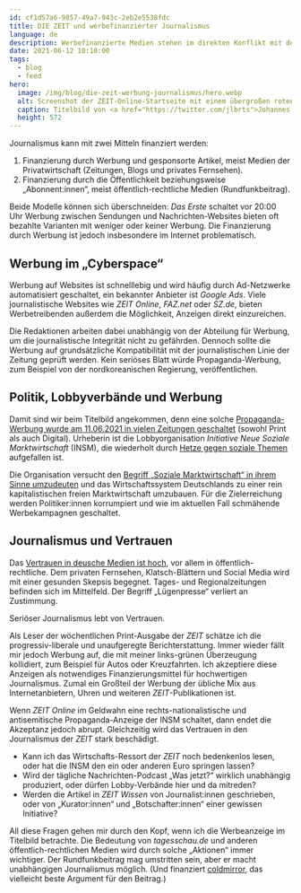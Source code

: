 ```yaml
---
id: cf1d57a6-9857-49a7-943c-2eb2e5538fdc
title: DIE ZEIT und werbefinanzierter Journalismus
language: de
description: Werbefinanzierte Medien stehen im direkten Konflikt mit dem notwendigen Vertrauen in seriösen Journalismus.
date: 2021-06-12 10:10:00
tags:
  - blog
  - feed
hero:
  image: /img/blog/die-zeit-werbung-journalismus/hero.webp
  alt: Screenshot der ZEIT-Online-Startseite mit einem übergroßen roten Werbebanner der Organisation Initiative Neue Soziale Marktwirtschaft (INSM) „Annalena und die 10 Verbote“.
  caption: Titelbild von <a href="https://twitter.com/jlbrts">Johannes Lamberts</a> auf <a href="https://twitter.com/jlbrts/status/1403287953649061888">Twitter</a>.
  height: 572
---
```


Journalismus kann mit zwei Mitteln finanziert werden:

1. Finanzierung durch Werbung und gesponsorte Artikel, meist Medien der Privatwirtschaft (Zeitungen, Blogs und privates Fernsehen).
2. Finanzierung durch die Öffentlichkeit beziehungsweise „Abonnent:innen“, meist öffentlich-rechtliche Medien (Rundfunkbeitrag).

Beide Modelle können sich überschneiden: _Das Erste_ schaltet vor 20:00 Uhr Werbung zwischen Sendungen und Nachrichten-Websites bieten oft bezahlte Varianten mit weniger oder keiner Werbung. Die Finanzierung durch Werbung ist jedoch insbesondere im Internet problematisch.

## Werbung im „Cyberspace“

Werbung auf Websites ist schnelllebig und wird häufig durch Ad-Netzwerke automatisiert geschaltet, ein bekannter Anbieter ist _Google Ads_. Viele journalistische Websites wie _ZEIT Online_, _FAZ.net_ oder _SZ.de_, bieten Werbetreibenden außerdem die Möglichkeit, Anzeigen direkt einzureichen.

Die Redaktionen arbeiten dabei unabhängig von der Abteilung für Werbung, um die journalistische Integrität nicht zu gefährden. Dennoch sollte die Werbung auf grundsätzliche Kompatibilität mit der journalistischen Linie der Zeitung geprüft werden. Kein seriöses Blatt würde Propaganda-Werbung, zum Beispiel von der nordkoreanischen Regierung, veröffentlichen.

## Politik, Lobbyverbände und Werbung

Damit sind wir beim Titelbild angekommen, denn eine solche [Propaganda-Werbung wurde am 11.06.2021 in vielen Zeitungen geschaltet](https://de.wikipedia.org/wiki/Initiative_Neue_Soziale_Marktwirtschaft#Eingriff_in_den_Bundestagswahlkampf_2021) (sowohl Print als auch Digital). Urheberin ist die Lobbyorganisation _Initiative Neue Soziale Marktwirtschaft_ (INSM), die wiederholt durch [Hetze gegen soziale Themen](https://de.wikipedia.org/wiki/Initiative_Neue_Soziale_Marktwirtschaft#%C3%96ffentlichkeitskampagnen_und_deren_Kontroversen) aufgefallen ist.

Die Organisation versucht den [Begriff „Soziale Marktwirtschaft“ in ihrem Sinne umzudeuten](https://de.wikipedia.org/wiki/Initiative_Neue_Soziale_Marktwirtschaft#Allgemeine_Rezeption_und_Kritik) und das Wirtschaftssystem Deutschlands zu einer rein kapitalistischen freien Marktwirtschaft umzubauen. Für die Zielerreichung werden Politiker:innen korrumpiert und wie im aktuellen Fall schmähende Werbekampagnen geschaltet.

## Journalismus und Vertrauen

Das [Vertrauen in deusche Medien ist hoch](https://medienvertrauen.uni-mainz.de/forschungsergebnisse-der-welle-2020-3/), vor allem in öffentlich-rechtliche. Dem privaten Fernsehen, Klatsch-Blättern und Social Media wird mit einer gesunden Skepsis begegnet. Tages- und Regionalzeitungen befinden sich im Mittelfeld. Der Begriff „Lügenpresse“ verliert an Zustimmung.

Seriöser Journalismus lebt von Vertrauen.

Als Leser der wöchentlichen Print-Ausgabe der _ZEIT_ schätze ich die progressiv-liberale und unaufgeregte Berichterstattung. Immer wieder fällt mir jedoch Werbung auf, die mit meiner links-grünen Überzeugung kollidiert, zum Beispiel für Autos oder Kreuzfahrten. Ich akzeptiere diese Anzeigen als notwendiges Finanzierungsmittel für hochwertigen Journalismus. Zumal ein Großteil der Werbung der übliche Mix aus Internetanbietern, Uhren und weiteren _ZEIT_-Publikationen ist.

Wenn _ZEIT Online_ im Geldwahn eine rechts-nationalistische und antisemitische Propaganda-Anzeige der INSM schaltet, dann endet die Akzeptanz jedoch abrupt. Gleichzeitig wird das Vertrauen in den Journalismus der _ZEIT_ stark beschädigt.

* Kann ich das Wirtschafts-Ressort der _ZEIT_ noch bedenkenlos lesen, oder hat die INSM den ein oder anderen Euro springen lassen?
* Wird der tägliche Nachrichten-Podcast „Was jetzt?“ wirklich unabhängig produziert, oder dürfen Lobby-Verbände hier und da mitreden?
* Werden die Artikel in _ZEIT Wissen_ von Journalist:innen geschrieben, oder von „Kurator:innen“ und „Botschafter:innen“ einer gewissen Initiative?

All diese Fragen gehen mir durch den Kopf, wenn ich die Werbeanzeige im Titelbild betrachte. Die Bedeutung von _tagesschau.de_ und anderen öffentlich-rechtlichen Medien wird durch solche „Aktionen“ immer wichtiger. Der Rundfunkbeitrag mag umstritten sein, aber er macht unabhängigen Journalismus möglich. (Und finanziert [coldmirror](https://www.funk.net/channel/coldmirror-1094), das vielleicht beste Argument für den Beitrag.)
